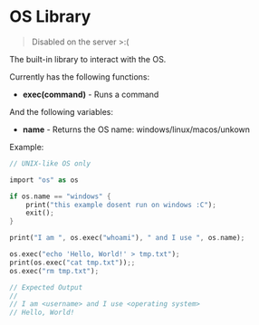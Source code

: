 # OS Library
> Disabled on the server >:(

The built-in library to interact with the OS.

Currently has the following functions:
- **exec(command)** - Runs a command

And the following variables:
- **name** - Returns the OS name: windows/linux/macos/unkown

Example:

```rust
// UNIX-like OS only

import "os" as os

if os.name == "windows" {
    print("this example dosent run on windows :C");
    exit();
}

print("I am ", os.exec("whoami"), " and I use ", os.name);

os.exec("echo 'Hello, World!' > tmp.txt");
print(os.exec("cat tmp.txt"));;
os.exec("rm tmp.txt");

// Expected Output
//
// I am <username> and I use <operating system>
// Hello, World!
```